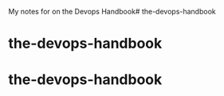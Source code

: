 My notes for on the Devops Handbook# the-devops-handbook
# the-devops-handbook
# the-devops-handbook

